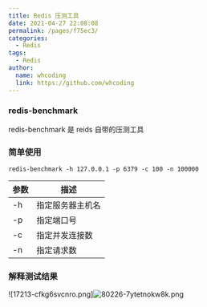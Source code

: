 ```yaml
---
title: Redis 压测工具
date: 2021-04-27 22:08:08
permalink: /pages/f75ec3/
categories:
  - Redis
tags:
  - Redis
author: 
  name: whcoding
  link: https://github.com/whcoding
---
```


### redis-benchmark

redis-benchmark 是 reids 自带的压测工具


### 简单使用

```
redis-benchmark -h 127.0.0.1 -p 6379 -c 100 -n 100000
```


<!-- more -->


| 参数          |    描述      |
| ----------- | ----------- |
| -h         | 指定服务器主机名	| 
| -p          | 指定端口号	 | 
| -c         | 指定并发连接数     |  
| -n        | 指定请求数     | 


### 解释测试结果
![17213-cfkg6svcnro.png]![80226-7ytetnokw8k.png](http://81.70.253.117:8888/usr/uploads/2021/04/303689141.png)
